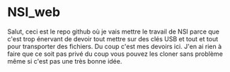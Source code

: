 # NSI_web
Salut, ceci est le repo github où je vais mettre le travail de NSI parce que c'est trop énervant de devoir tout mettre sur des clés USB et tout et tout pour transporter des fichiers.
Du coup c'est mes devoirs ici.
J'en ai rien à faire que ce soit pas privé du coup vous pouvez les cloner sans problème même si c'est pas une très bonne idée.